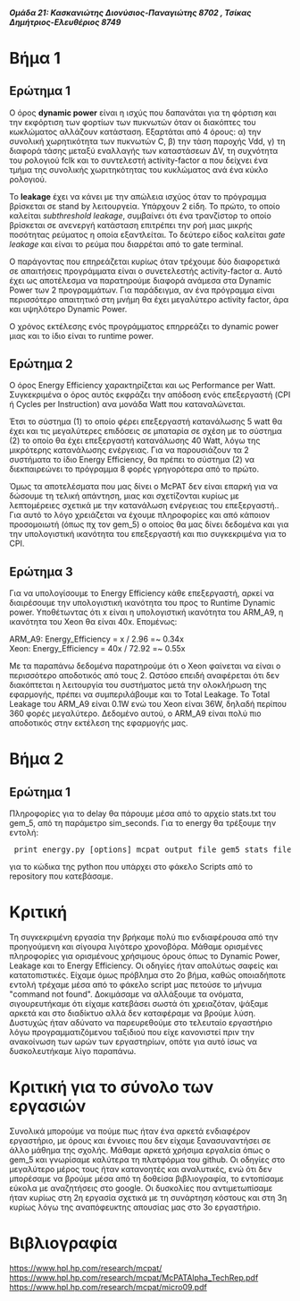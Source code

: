 #### _Ομάδα 21: Κασκανιώτης Διονύσιος-Παναγιώτης 8702 , Τσίκας Δημήτριος-Ελευθέριος 8749_

# Βήμα 1
## Ερώτημα 1
Ο όρος **dynamic power** είναι η ισχύς που δαπανάται για τη φόρτιση και την εκφόρτιση των φορτίων των πυκνωτών όταν οι διακόπτες του κωκλώματος αλλάζουν κατάσταση. Εξαρτάται από 4 όρους: α) την συνολική χωρητικότητα των πυκνωτών C, β) την τάση παροχής Vdd, γ) τη διαφορά τάσης μεταξύ εναλλαγής των καταστάσεων ΔV, τη συχνότητα του ρολογιού fclk και το συντελεστή activity-factor α που δείχνει ένα τμήμα της συνολικής χωριτηκότητας του κυκλώματος ανά ένα κύκλο ρολογιού.


Το **leakage** έχει να κάνει με την απώλεια ισχύος όταν το πρόγραμμα βρίσκεται σε stand by λειτουργεία. Υπάρχουν 2 είδη. Το πρώτο, το οποίο καλείται _subthreshold leakage_, συμβαίνει ότι ένα τρανζίστορ το οποίο βρίσκεται σε ανενεργή κατάσταση επιτρέπει την ροή μιας μικρής ποσότητας ρεύματος η οποία εξαντλείται. Το δεύτερο είδος καλείται _gate leakage_ και είναι το ρεύμα που διαρρέται από το gate terminal.

Ο παράγοντας που επηρεάζεται κυρίως όταν τρέχουμε δύο διαφορετικά σε απαιτήσεις προγράμματα είναι ο συνετελεστής activity-factor α. Αυτό έχει ως αποτέλεσμα να παρατηρούμε διαφορά ανάμεσα στα Dynamic Power των 2 προγραμμάτων. Για παράδειγμα, αν ένα πρόγραμμα είναι περισσότερο απαιτητικό στη μνήμη θα έχει μεγαλύτερο activity factor, άρα και υψηλότερο Dynamic Power.

Ο χρόνος εκτέλεσης ενός προγράμματος επηρρεάζει το dynamic power μιας και το ίδιο είναι το runtime power.

## Ερώτημα 2
Ο όρος Energy Efficiency χαρακτηρίζεται και ως Performance per Watt. Συγκεκριμένα ο όρος αυτός εκφράζει την απόδοση ενός επεξεργαστή (CPI ή Cycles per Instruction) ανα μονάδα Watt που καταναλώνεται.

Έτσι το σύστημα (1) το οποίο φέρει επεξεργαστή κατανάλωσης 5 watt θα έχει και τις μεγαλύτερες επιδόσεις σε μπαταρία σε σχέση με το σύστημα (2) το οποίο θα έχει επεξεργαστή κατανάλωσης 40 Watt, λόγω της μικρότερης κατανάλωσης ενέργειας. Για να παρουσιάζουν τα 2 συστήματα το ίδιο Energy Efficiency, θα πρέπει το σύστημα (2) να διεκπαιρεώνει το πρόγραμμα 8 φορές γρηγορότερα από το πρώτο.
  
Όμως τα αποτελέσματα που μας δίνει ο McPAT δεν είναι επαρκή για να δώσουμε τη τελική απάντηση, μιας και σχετίζονται κυρίως με λεπτομέρειες σχετικά με την κατανάλωση ενέργειας του επεξεργαστή.. Για αυτό το λόγο χρειάζεται να έχουμε πληροφορίες και από κάποιον προσομοιωτή (όπως πχ τον gem_5) ο οποίος θα μας δίνει δεδομένα και για την υπολογιστική ικανότητα του επεξεργαστή και πιο συγκεκριμένα για το CPI.

## Ερώτημα 3
Για να υπολογίσουμε το Energy Efficiency κάθε επεξεργαστή, αρκεί να διαιρέσουμε την υπολογιστική ικανότητα του προς το Runtime Dynamic power. Υποθέτωντας ότι x είναι η υπολογιστική ικανότητα του ARM_A9, η ικανότητα του Xeon θα είναι 40x. Επομένως:

ARM_A9:   Energy_Efficiency = x / 2.96 =~ 0.34x <br>
Xeon:     Energy_Efficiency = 40x / 72.92 =~ 0.55x

Με τα παραπάνω δεδομένα παρατηρούμε ότι ο Xeon φαίνεται να είναι ο περισσότερο αποδοτικός από τους 2. Ωστόσο επειδή αναφέρεται ότι δεν διακόπτεται η λειτουργία του συστήματος μετά την ολοκλήρωση της εφαρμογής, πρέπει να συμπεριλάβουμε και το Total Leakage. Το Total Leakage του ARM_A9 είναι 0.1W ενώ του Xeon είναι 36W, δηλαδή περίπου 360 φορές μεγαλύτερο. Δεδομένο αυτού, ο ARM_A9 είναι πολύ πιο αποδοτικός στην εκτέλεση της εφαρμογής μας.

# Βήμα 2
## Ερώτημα 1
Πληροφορίες για το delay θα πάρουμε μέσα από το αρχείο stats.txt του gem_5, από τη παράμετρο sim_seconds.
Για το energy θα τρέξουμε την εντολή:
<pre> print_energy.py [options] mcpat_output_file gem5_stats_file </pre>
για το κώδικα της python που υπάρχει στο φάκελο Scripts από το repository που κατεβάσαμε.

# Κριτική
Τη συγκεκριμένη εργασία την βρήκαμε πολύ πιο ενδιαφέρουσα από την προηγούμενη και σίγουρα λιγότερο χρονοβόρα. Μάθαμε ορισμένες πληροφορίες για ορισμένους χρήσιμους όρους όπως το Dynamic Power, Leakage και το Energy Efficiency. Οι οδηγίες ήταν απολύτως σαφείς και κατατοπιστικές. Είχαμε όμως πρόβλημα στο 2ο βήμα, καθώς οποιαδήποτε εντολή τρέχαμε μέσα από το φάκελο script μας πετούσε το μήνυμα "command not found". Δοκιμάσαμε να αλλάξουμε τα ονόματα, σιγουρευτήκαμε ότι είχαμε κατεβάσει σωστά ότι χρειαζόταν, ψάξαμε αρκετά και στο διαδίκτυο αλλά δεν καταφέραμε να βρούμε λύση. Δυστυχώς ήταν αδύνατο να παρευρεθούμε στο τελευταίο εργαστήριο λόγω προγραμματιζόμενου ταξιδιού που είχε κανονιστεί πριν την ανακοίνωση των ωρών των εργαστηρίων, οπότε για αυτό ίσως να δυσκολευτήκαμε λίγο παραπάνω.

# Κριτική για το σύνολο των εργασιών
Συνολικά μπορούμε να πούμε πως ήταν ένα αρκετά ενδιαφέρον εργαστήριο, με όρους και έννοιες που δεν είχαμε ξανασυναντήσει σε άλλο μάθημα της σχολής. Μάθαμε αρκετά χρήσιμα εργαλεία όπως ο gem_5 και γνωρίσαμε καλύτερα τη πλατφόρμα του github. Οι οδηγίες στο μεγαλύτερο μέρος τους ήταν κατανοητές και αναλυτικές, ενώ ότι δεν μπορέσαμε να βρούμε μέσα από τη δοθείσα βιβλιογραφία, το εντοπίσαμε εύκολα με αναζητήσεις στο google. Οι δυσκολίες που αντιμετωπίσαμε ήταν κυρίως στη 2η εργασία σχετικά με τη συνάρτηση κόστους και στη 3η κυρίως λόγω της αναπόφευκτης απουσίας μας στο 3ο εργαστήριο.

# Βιβλιογραφία
https://www.hpl.hp.com/research/mcpat/ <br>
https://www.hpl.hp.com/research/mcpat/McPATAlpha_TechRep.pdf <br>
https://www.hpl.hp.com/research/mcpat/micro09.pdf <br>

